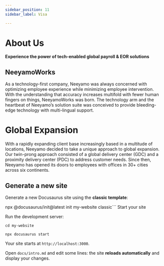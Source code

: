 ```yaml
---
sidebar_position: 11
sidebar_label: Visa

---
```


# About Us
 
 **Experience the power of tech-enabled global payroll & EOR solutions**




## NeeyamoWorks

As a technology-first company, Neeyamo was always concerned with optimizing employee experience while minimizing employee intervention. With the understanding that accuracy increases multifold with fewer human fingers on things, NeeyamoWorks was born. The technology arm and the heartbeat of Neeyamo’s solution suite was conceived to provide bleeding-edge technology with multi-lingual support.

# Global Expansion

With a rapidly expanding client base increasingly based in a multitude of locations, Neeyamo decided to take a unique approach to global expansion. Our twin-prong approach consisted of a global delivery center (GDC) and a proximity delivery center (PDC) to address customer needs. Since then, Neeyamo has opened its doors to employees with offices in 30+ cities across six continents.

## Generate a new site

Generate a new Docusaurus site using the **classic template**:


npx @docusaurus/init@latest init my-website classic```
 Start your site

Run the development server:

```shell
cd my-website

npx docusaurus start
```

Your site starts at `http://localhost:3000`.

Open `docs/intro.md` and edit some lines: the site **reloads automatically** and display your changes.


 
